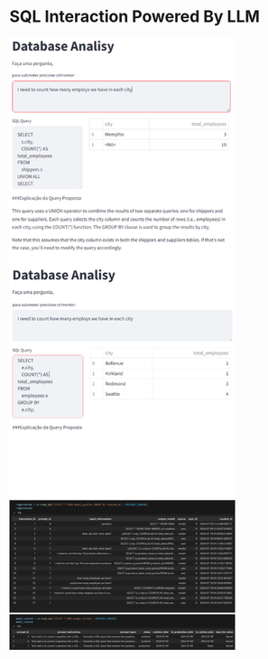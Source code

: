 # SQL Interaction Powered By LLM

<img src="image/robot_response.png" alt="A beautiful sunset" width="400">

<img src="image/human_correction.png" alt="A beautiful sunset" width="400">

<img src="image/feed_back_control.png" alt="A beautiful sunset" width="400">

<img src="image/llmops.png" alt="A beautiful sunset" width="400">